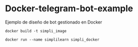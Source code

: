 # Docker-telegram-bot-example
 Ejemplo de diseño de bot gestionado en Docker

```
docker build -t simpli_image
```

```
docker run --name simplilearn simpli_docker
```
